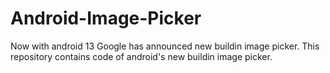 # Android-Image-Picker
Now with android 13 Google has announced new buildin image picker. This repository contains code of android's new buildin image picker.
